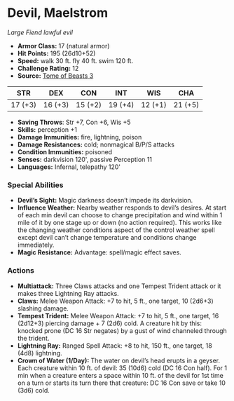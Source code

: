 # Devil, Maelstrom

*Large* *Fiend* *lawful evil*

- **Armor Class:** 17 (natural armor)
- **Hit Points:** 195 (26d10+52)
- **Speed:** walk 30 ft. fly 40 ft. swim 120 ft.
- **Challenge Rating:** 12
- **Source:** [Tome of Beasts 3](https://koboldpress.com/kpstore/product/tome-of-beasts-2-for-5th-edition/)

| STR | DEX | CON | INT | WIS | CHA |
| --- | --- | --- | --- | --- | --- |
| 17 (+3) | 16 (+3) | 15 (+2) | 19 (+4) | 12 (+1) | 21 (+5) |

- **Saving Throws**: Str +7, Con +6, Wis +5
- **Skills:** perception +1
- **Damage Immunities:** fire, lightning, poison
- **Damage Resistances:** cold; nonmagical B/P/S attacks
- **Condition Immunities:** poisoned
- **Senses:** darkvision 120', passive Perception 11
- **Languages:** Infernal, telepathy 120'
### Special Abilities
- **Devil’s Sight:** Magic darkness doesn’t impede its darkvision.
- **Influence Weather:** Nearby weather responds to devil’s desires. At start of each min devil can choose to change precipitation and wind within 1 mile of it by one stage up or down (no action required). This works like the changing weather conditions aspect of the control weather spell except devil can’t change temperature and conditions change immediately.
- **Magic Resistance:** Advantage: spell/magic effect saves.
### Actions
- **Multiattack:** Three Claws attacks and one Tempest Trident attack or it makes three Lightning Ray attacks.
- **Claws:** Melee Weapon Attack: +7 to hit, 5 ft., one target, 10 (2d6+3) slashing damage.
- **Tempest Trident:** Melee Weapon Attack: +7 to hit, 5 ft., one target, 16 (2d12+3) piercing damage + 7 (2d6) cold. A creature hit by this: knocked prone (DC 16 Str negates) by a gust of wind channeled through the trident.
- **Lightning Ray:** Ranged Spell Attack: +8 to hit, 150 ft., one target, 18 (4d8) lightning.
- **Crown of Water (1/Day):** The water on devil’s head erupts in a geyser. Each creature within 10 ft. of devil: 35 (10d6) cold (DC 16 Con half). For 1 min when a creature enters a space within 10 ft. of the devil for 1st time on a turn or starts its turn there that creature: DC 16 Con save or take 10 (3d6) cold.
